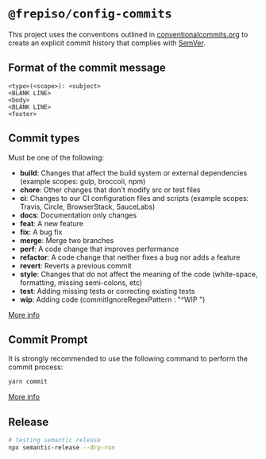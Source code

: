 # `@frepiso/config-commits`

This project uses the conventions outlined in [conventionalcommits.org](https://www.conventionalcommits.org/es/v1.0.0/) to create an explicit commit history that complies with [SemVer](https://semver.org/lang/es/).

## Format of the commit message

```t
<type>(<scope>): <subject>
<BLANK LINE>
<body>
<BLANK LINE>
<footer>
```

## Commit types

Must be one of the following:

- **build**: Changes that affect the build system or external dependencies (example scopes: gulp, broccoli, npm)
- **chore**: Other changes that don't modify src or test files
- **ci**: Changes to our CI configuration files and scripts (example scopes: Travis, Circle, BrowserStack, SauceLabs)
- **docs**: Documentation only changes
- **feat**: A new feature
- **fix**: A bug fix
- **merge**: Merge two branches
- **perf**: A code change that improves performance
- **refactor**: A code change that neither fixes a bug nor adds a feature
- **revert**: Reverts a previous commit
- **style**: Changes that do not affect the meaning of the code (white-space, formatting, missing semi-colons, etc)
- **test**: Adding missing tests or correcting existing tests
- **wip**: Adding code (commitIgnoreRegexPattern : "^WIP ")

[More info](./CONVENTION_COMMITS.md)

## Commit Prompt

It is strongly recommended to use the following command to perform the commit process:

```bash
yarn commit
```

[More info](docs/CONTRIBUTE.md)

## Release

```bash
# testing semantic release
npx semantic-release --dry-run
```
